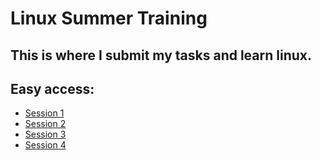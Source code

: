 # Linux Summer Training
## This is where I submit my tasks and learn linux.
## Easy access:
- [Session 1](Session%201)
- [Session 2](Session%202)
- [Session 3](Session%203)
- [Session 4](Session%204)
